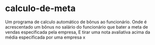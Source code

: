 # calculo-de-meta
Um programa de calculo automático de bônus ao funcionário.
Onde é acrescentado um bônus no salário do funcionário que bater a meta de vendas especificada pela empresa,
E tirar uma nota avaliativa acima da média especificada por uma empresa x
